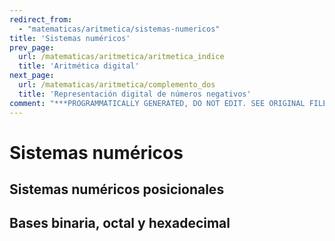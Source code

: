 ```yaml
---
redirect_from:
  - "matematicas/aritmetica/sistemas-numericos"
title: 'Sistemas numéricos'
prev_page:
  url: /matematicas/aritmetica/aritmetica_indice
  title: 'Aritmética digital'
next_page:
  url: /matematicas/aritmetica/complemento_dos
  title: 'Representación digital de números negativos'
comment: "***PROGRAMMATICALLY GENERATED, DO NOT EDIT. SEE ORIGINAL FILES IN /content***"
---
```

# Sistemas numéricos

## Sistemas numéricos posicionales

## Bases binaria, octal y hexadecimal
